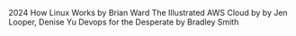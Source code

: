 2024
How Linux Works by Brian Ward
The Illustrated AWS Cloud by by Jen Looper, Denise Yu 
Devops for the Desperate by Bradley Smith